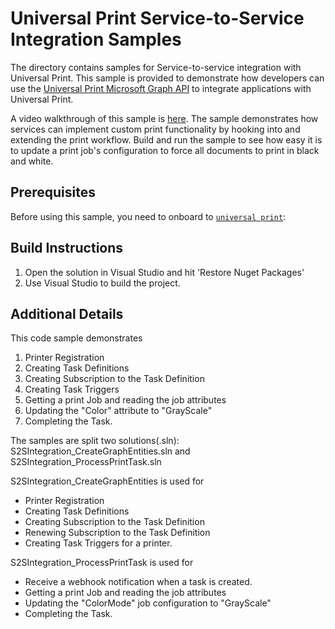 # Universal Print Service-to-Service Integration Samples

The directory contains samples for Service-to-service integration with Universal Print. This sample is provided to demonstrate how developers can use the [Universal Print Microsoft Graph API](https://aka.ms/UPGraphDocs) to integrate applications with Universal Print.

A video walkthrough of this sample is [here](). The sample demonstrates how services can implement custom print functionality by hooking into and extending the print workflow. Build and run the sample to see how easy it is to update a print job's configuration to force all documents to print in black and white.

## Prerequisites
Before using this sample, you need to onboard to [`universal print`](https://aka.ms/UPDocs):

## Build Instructions
1. Open the solution in Visual Studio and hit 'Restore Nuget Packages'
2. Use Visual Studio to build the project.

## Additional Details
This code sample demonstrates
1. Printer Registration
2. Creating Task Definitions
3. Creating Subscription to the Task Definition
4. Creating Task Triggers
5. Getting a print Job and reading the job attributes
6. Updating the "Color" attribute to "GrayScale"
7. Completing the Task.

The samples are split two solutions(.sln): S2SIntegration_CreateGraphEntities.sln and S2SIntegration_ProcessPrintTask.sln

S2SIntegration_CreateGraphEntities is used for
- Printer Registration
- Creating Task Definitions
- Creating Subscription to the Task Definition
- Renewing Subscription to the Task Definition
- Creating Task Triggers for a printer.

S2SIntegration_ProcessPrintTask is used for
- Receive a webhook notification when a task is created.
- Getting a print Job and reading the job attributes
- Updating the "ColorMode" job configuration to "GrayScale"
- Completing the Task.